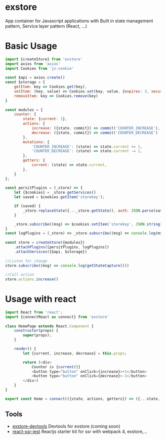 # exstore
App container for Javascript applications with Built in state management pattern, Service layer pattern (React, ...)

# Basic Usage
```javascript
import {createStore} from 'exstore'
import axios from 'axios'
import Cookies from 'js-cookie'
 
const $api = axios.create()
const $storage = {
    getItem: key => Cookies.get(key),
    setItem: (key, value) => Cookies.set(key, value, {expires: 3, secure: true}),
    removeItem: key => Cookies.remove(key)
}
 
const modules = {
    counter: {
        state: {current: 1},
        actions: {
            increase: ({state, commit}) => commit('COUNTER_INCREASE'),
            decrease: ({state, commit}) => commit('COUNTER_DECREASE')
        },
        mutations: {
            'COUNTER_INCREASE': (state) => state.current += 1,
            'COUNTER_DECREASE': (state) => state.current -= 1,
        },
        getters: {
            current: (state) => state.current,
        },
    }
};
 
const persitPlugins = (_store) => {
    let {$cookies} = _store.getServices()
    let saved = $cookies.getItem('storekey');

    if (saved) {
        _store.replaceState({..._store.getState(), auth: JSON.parse(saved)})
    }

    _store.subscribe((msg) => $cookies.setItem('storekey', JSON.stringify(_store.getState().auth)))
}
const logPlugins = (_store) => _store.subscribe((msg) => console.log(msg))
 
const store = createStore({modules})
    .attachPlugins([persitPlugins, logPlugins])
    .attachServices({$api, $storage})
 
//Listen for change
store.subscribe((msg) => console.log(getStateCapture()))
 
//Call action
store.actions.increase()
```

# Usage with react
```javascript
import React from 'react';
import {connectReact as connect} from 'exstore'
 
class HomePage extends React.Component {
    constructor(props) {
        super(props);
    }

    render() {
        let {current, increase, decrease} = this.props;

        return (<div>
            Counter is {current()}
            <button type="button" onClick={increase}>+1</button>
            <button type="button" onClick={decrease}>-1</button>
        </div>)
    }
}

export const Home = connect(({state, actions, getters}) => ({...state, ...actions, ...getters}))(HomePage)
```

## Tools
- [exstore-devtools](https://github.com/nnquangit/exstore-devtools) Devtools for exstore (coming soon)
- [react-ssr-jest](https://github.com/nnquangit/react-ssr-jest) Reactjs starter kit for ssr with webpack 4, exstore,...
